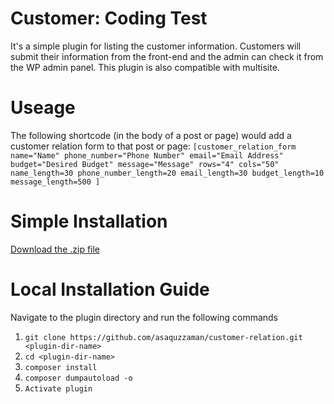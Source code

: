 # Customer: Coding Test

It's a simple plugin for listing the customer information. Customers will submit their information from the front-end and the admin can check it from the WP admin panel. This plugin is also compatible with multisite.

# Useage

The following shortcode (in the body of a post or page) would add a customer relation form to that post or page:
`[customer_relation_form name="Name" phone_number="Phone Number" email="Email Address" budget="Desired Budget" message="Message" rows="4" cols="50" name_length=30 phone_number_length=20 email_length=30 budget_length=10 message_length=500 ]`

# Simple Installation

[Download the .zip file](https://github.com/asaquzzaman/customer-relation/releases/download/0.1/code-sample.zip)

# Local Installation Guide

Navigate to the plugin directory and run the following commands

1. `git clone https://github.com/asaquzzaman/customer-relation.git <plugin-dir-name>`
2. `cd <plugin-dir-name>`
3. `composer install` 
4. `composer dumpautoload -o`
7. `Activate plugin`
